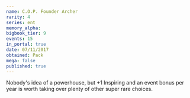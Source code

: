 ```yaml
---
name: C.O.P. Founder Archer
rarity: 4
series: ent
memory_alpha:
bigbook_tier: 9
events: 15
in_portal: true
date: 07/11/2017
obtained: Pack
mega: false
published: true
---
```


Nobody's idea of a powerhouse, but +1 Inspiring and an event bonus per year is worth taking over plenty of other super rare choices.
